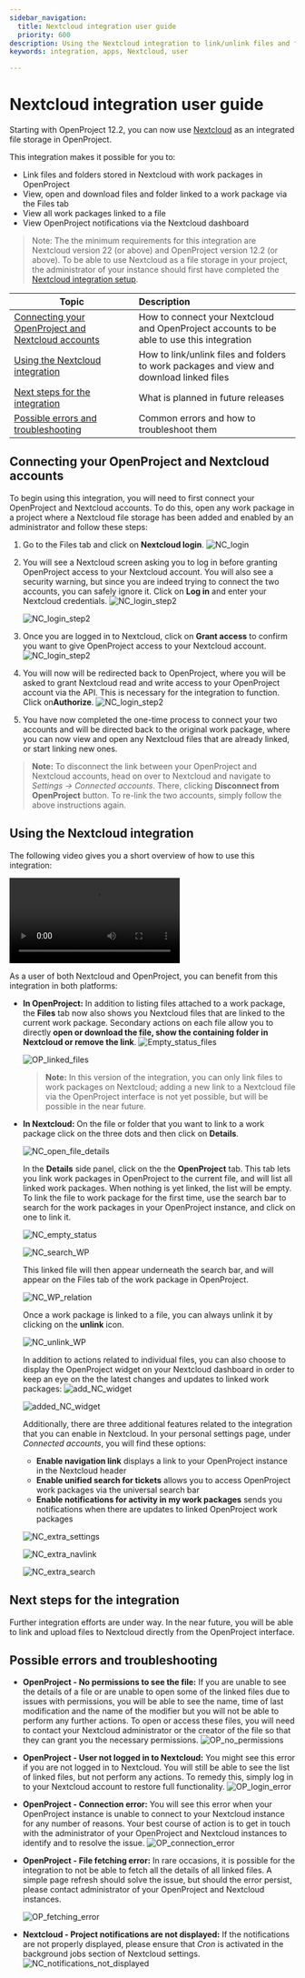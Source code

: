 ```yaml
---
sidebar_navigation:
  title: Nextcloud integration user guide
  priority: 600
description: Using the Nextcloud integration to link/unlink files and folders to work packages, viewing and downloading files and troubleshooting common errors
keywords: integration, apps, Nextcloud, user

---
```


# Nextcloud integration user guide

Starting with OpenProject 12.2, you can now use [Nextcloud](https://nextcloud.com/) as an integrated file storage in OpenProject.

This integration makes it possible for you to:

- Link files and folders stored in Nextcloud with work packages in OpenProject
- View, open and download files and folder linked to a work package via the Files tab
- View all work packages linked to a file
- View OpenProject notifications via the Nextcloud dashboard

> Note: The the minimum requirements for this integration are Nextcloud version 22 (or above) and OpenProject version  12.2 (or above). To be able to use Nextcloud as a file storage in your project, the administrator of your instance should first have completed the [Nextcloud integration setup](../../system-admin-guide/integrations/nextcloud).



| Topic                                                                                                     | Description                                                                               |
|-----------------------------------------------------------------------------------------------------------|:------------------------------------------------------------------------------------------|
| [Connecting your OpenProject and Nextcloud accounts](#connecting-your-openproject-and-nextcloud-accounts) | How to connect your Nextcloud and OpenProject accounts to be able to use this integration |
| [Using the Nextcloud integration](#using-the-nextcloud-integration)                                       | How to link/unlink files and folders to work packages and view and download linked files  |
| [Next steps for the integration](#next-steps-for-the-integration)                                         | What is planned in future releases                                                        |
| [Possible errors and troubleshooting](#possible-errors-and-troubleshooting)                               | Common errors and how to troubleshoot them                                                |



## Connecting your OpenProject and Nextcloud accounts

To begin using this integration, you will need to first connect your OpenProject and Nextcloud accounts. To do this, open any work package in a project where a Nextcloud file storage has been added and enabled by an administrator and follow these steps:

1. Go to the Files tab and click on **Nextcloud login**.
   ![NC_login](1_0_01-Files_Tab-Log_in_error.png)

2. You will see a Nextcloud screen asking you to log in before granting OpenProject access to your Nextcloud account. You will also see a security warning, but since you are indeed trying to connect the two accounts, you can safely ignore it. Click on **Log in** and enter your Nextcloud credentials.
   ![NC_login_step2](login_nc_step2-1.png)

   ![NC_login_step2](login_nc_step2-2.png)

3. Once you are logged in to Nextcloud, click on **Grant access** to confirm you want to give OpenProject access to your Nextcloud account.
   ![NC_login_step2](login_nc_step3.png)

4. You will now will be redirected back to OpenProject, where you will be asked to grant Nextcloud read and write access to your OpenProject account via the API. This is necessary for the integration to function. Click on**Authorize**.
   ![NC_login_step2](login_nc_step4.png)

5. You have now completed the one-time process to connect your two accounts and will be directed back to the original work package, where you can now view and open any Nextcloud files that are already linked, or start linking new ones.

> **Note:** To disconnect the link between your OpenProject and Nextcloud accounts, head on over to Nextcloud and navigate to _Settings → Connected accounts_. There, clicking **Disconnect from OpenProject** button. To re-link the two accounts, simply follow the above instructions again.

## Using the Nextcloud integration

The following video gives you a short overview of how to use this integration:

![OpenProject Nextcloud integration video](https://openproject-docs.s3.eu-central-1.amazonaws.com/videos/OpenProject-Nextcloud-Integration-2.mp4)

As a user of both Nextcloud and OpenProject, you can benefit from this integration in both platforms:

- **In OpenProject:**
  In addition to listing files attached to a work package, the **Files** tab now also shows you Nextcloud files that are linked to the current work package. Secondary actions on each file allow you to directly **open or download the file, show the containing folder in Nextcloud or remove the link**.
  ![Empty_status_files](1_0_00-No_files_linked.png)

  ![OP_linked_files](1_1_00-All_files_available.png)

  > **Note:** In this version of the integration, you can only link files to work packages on Nextcloud; adding a new link to a Nextcloud file via the OpenProject interface is not yet possible, but will be possible in the near future.
  
- **In Nextcloud:**
  On the file or folder that you want to link to a work package click on the three dots and then click on **Details**.
  
  ![NC_open_file_details](Nextcloud_open_file_details.png)
  
  In the **Details** side panel, click on the the **OpenProject** tab. This tab lets you link work packages in OpenProject to the current file, and will list all linked work packages. When nothing is yet linked, the list will be empty. To link the file to work package for the first time, use the search bar to search for the work packages in your OpenProject instance, and click on one to link it.
  
  ![NC_empty_status](NC_0_00-FileNoRelation.png)
  
  ![NC_search_WP](NC_0_01-FileRelationSearch.png)

  This linked file will then appear underneath the search bar, and will appear on the Files tab of the work package in OpenProject.

  ![NC_WP_relation](NC_1_00-FileWPRelation.png)

  Once a work package is linked to a file, you can always unlink it by clicking on the **unlink** icon.
  
  ![NC_unlink_WP](NC_1_01-FileWPActions.png)
  
  In addition to actions related to individual files, you can also choose to display the OpenProject widget on your Nextcloud dashboard in order to keep an eye on the the latest changes and updates to linked work packages:
  ![add_NC_widget](Add_OpenProject_widget.png)
  
  ![added_NC_widget](Nextcloud_dashboard.png)
  
  Additionally, there are three additional features related to the integration that you can enable in Nextcloud. In your personal settings page, under *Connected accounts*, you will find these options:

  - **Enable navigation link** displays a link to your OpenProject instance in the Nextcloud header 
  - **Enable unified search for tickets** allows you to access OpenProject work packages via the universal search bar 
  - **Enable notifications for activity in my work packages** sends you notifications when there are updates to linked OpenProject work packages

  ![NC_extra_settings](Nextcloud_connected_account.png)
  
  ![NC_extra_navlink](Navigation_link_OpenProject.png)
  
  ![NC_extra_search](Unified_search.png)


## **Next steps for the integration**

Further integration efforts are under way. In the near future, you will be able to link and upload files to Nextcloud directly from the OpenProject interface.

## Possible errors and troubleshooting

- **OpenProject - No permissions to see the file:** If you are unable to see the details of a file or are unable to open some of the linked files due to issues with permissions, you will be able to see the name, time of last modification and the name of the modifier but you will not be able to perform any further actions. To open or access these files, you will need to contact your Nextcloud administrator or the creator of the file so that they can grant you the necessary permissions.
  ![OP_no_permissions](1_1_01-Not_all_files_available.png)

- **OpenProject - User not logged in to Nextcloud:** You might see this error if you are not logged in to Nextcloud. You will still be able to see the list of linked files, but not perform any actions. To remedy this, simply log in to your Nextcloud account to restore full functionality.
  ![OP_login_error](1_0_01-Log_in_error.png)

- **OpenProject - Connection error:** You will see this error when your OpenProject instance is unable to connect to your Nextcloud instance for any number of reasons. Your best course of action is to get in touch with the administrator of your OpenProject and Nextcloud instances to identify and to resolve the issue.
  ![OP_connection_error](1_0_02-Connection_broken.png)

- **OpenProject - File fetching error:** In rare occasions, it is possible for the integration to not be able to fetch all the details of all linked files. A simple page refresh should solve the issue, but should the error persist, please contact administrator of your OpenProject and Nextcloud instances.

  ![OP_fetching_error](1_0_03-Fetching_error.png)

- **Nextcloud - Project notifications are not displayed:** If the notifications are not properly displayed, please ensure that _Cron_ is activated in the background jobs section of Nextcloud settings.
  ![NC_notifications_not_displayed](Cron_job_settings.png)
